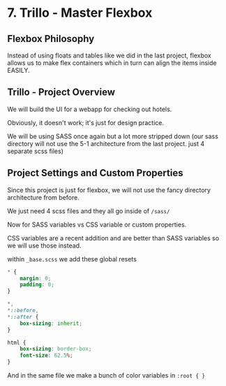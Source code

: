 # 7. Trillo - Master Flexbox 

## Flexbox Philosophy

Instead of using floats and tables like we did in the last project, flexbox allows us to make flex containers which in turn can align the items inside EASILY. 

## Trillo - Project Overview 

We will build the UI for a webapp for checking out hotels. 

Obviously, it doesn't work; it's just for design practice. 

We will be using SASS once again but a lot more stripped down (our sass directory will not use the 5-1 architecture from the last project. just 4 separate scss files) 

## Project Settings and Custom Properties 

Since this project is just for flexbox, we will not use the fancy directory architecture from before. 

We just need 4 scss files and they all go inside of `/sass/`

Now for SASS variables vs CSS variable or custom properties. 

CSS variables are a recent addition and are better than SASS variables so we will use those instead. 

within `_base.scss` we add these global resets

```scss
* {
    margin: 0;
    padding: 0;
}

*,
*::before,
*::after {
    box-sizing: inherit;
}

html {
    box-sizing: border-box;
    font-size: 62.5%;
}
```

And in the same file we make a bunch of color variables in `:root { }`


